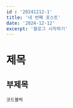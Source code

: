 ```yaml
---
id : '20241212-1'
title: '네 번째 포스트'
date: '2024-12-12'
excerpt: '블로그 시작하기'
---
```


# 제목

## 부제목

```
코드블럭
```